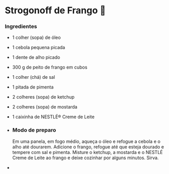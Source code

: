 # Strogonoff de Frango :chicken:

### Ingredientes

- 1 colher (sopa) de óleo 

- 1 cebola pequena picada 

- 1 dente de alho picado 

- 300 g de peito de frango em cubos 

- 1 colher (chá) de sal 

- 1 pitada de pimenta 

- 2 colheres (sopa) de ketchup 

- 2 colheres (sopa) de mostarda 

- 1 caixinha de NESTLÉ® Creme de Leite 

- ### Modo de preparo

  Em uma panela, em fogo médio, aqueça o óleo e  refogue a cebola e o alho até dourarem. Adicione o frango, refogue até  que esteja dourado e tempere com sal e pimenta. Misture o ketchup, a  mostarda e o NESTLÉ Creme de Leite ao frango e deixe cozinhar por alguns minutos. Sirva.

- 

  

  

  

  

